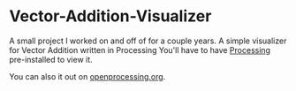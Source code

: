 # Vector-Addition-Visualizer
A small project I worked on and off of for a couple years. A simple visualizer for Vector Addition written in Processing
You'll have to have [Processing](https://processing.org/) pre-installed to view it.

You can also it out on [openprocessing.org](https://www.openprocessing.org/sketch/570537#).

